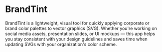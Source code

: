 # BrandTint
BrandTint is a lightweight, visual tool for quickly applying corporate or brand color palettes to vector graphics (SVG). Whether you're working on social media assets, presentation slides, or UI mockups — this app helps you stay consistent with your design guidelines and saves time when updating SVGs with your organization's color scheme.
